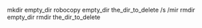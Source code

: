 mkdir empty_dir
robocopy empty_dir the_dir_to_delete /s /mir
rmdir empty_dir
rmdir the_dir_to_delete
